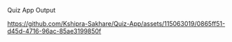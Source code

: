 Quiz App Output

https://github.com/Kshipra-Sakhare/Quiz-App/assets/115063019/0865ff51-d45d-4716-96ac-85ae3199850f
